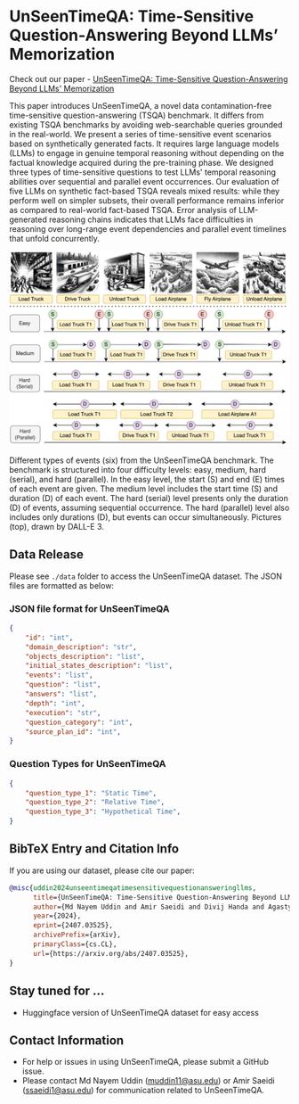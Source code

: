     

# UnSeenTimeQA: Time-Sensitive Question-Answering Beyond LLMs’ Memorization

Check out our paper - [UnSeenTimeQA: Time-Sensitive Question-Answering Beyond LLMs&#39; Memorization](https://arxiv.org/abs/2407.03525)

This paper introduces UnSeenTimeQA, a novel data contamination-free time-sensitive question-answering (TSQA) benchmark. It differs from existing TSQA benchmarks by avoiding web-searchable queries grounded in the real-world. We present a series of time-sensitive event scenarios based on synthetically generated facts. It requires large language models (LLMs) to engage in genuine temporal reasoning without depending on the factual knowledge acquired during the pre-training phase. We designed three types of time-sensitive questions to test LLMs' temporal reasoning abilities over sequential and parallel event occurrences. Our evaluation of five LLMs on synthetic fact-based TSQA reveals mixed results: while they perform well on simpler subsets, their overall performance remains inferior as compared to real-world fact-based TSQA. Error analysis of LLM-generated reasoning chains indicates that LLMs face difficulties in reasoning over long-range event dependencies and parallel event timelines that unfold concurrently.

<p align="center">
<img src="unseentimeqa.png" data-canonical-src="question_types.png"/>
</p>

Different types of events (six) from the UnSeenTimeQA benchmark. The benchmark is structured into
four difficulty levels: easy, medium, hard (serial), and hard (parallel). In the easy level, the start (S) and end (E)
times of each event are given. The medium level includes the start time (S) and duration (D) of each event. The hard
(serial) level presents only the duration (D) of events, assuming sequential occurrence. The hard (parallel) level also
includes only durations (D), but events can occur simultaneously. Pictures (top), drawn by DALL-E 3.

## Data Release

Please see `./data` folder to access the UnSeenTimeQA dataset. The JSON files are formatted as below:

### JSON file format for UnSeenTimeQA

```JSON
{
    "id": "int",
    "domain_description": "str",
    "objects_description": "list",   
    "initial_states_description": "list",   
    "events": "list",   
    "question": "list",   
    "answers": "list",   
    "depth": "int",   
    "execution": "str",   
    "question_category": "int",   
    "source_plan_id": "int",   
}
```

### Question Types for UnSeenTimeQA

```JSON
{
    "question_type_1": "Static Time",
    "question_type_2": "Relative Time",
    "question_type_3": "Hypothetical Time", 
}
```

## BibTeX Entry and Citation Info

If you are using our dataset, please cite our paper:

```bibtex
@misc{uddin2024unseentimeqatimesensitivequestionansweringllms,
      title={UnSeenTimeQA: Time-Sensitive Question-Answering Beyond LLMs' Memorization}, 
      author={Md Nayem Uddin and Amir Saeidi and Divij Handa and Agastya Seth and Tran Cao Son and Eduardo Blanco and Steven R. Corman and Chitta Baral},
      year={2024},
      eprint={2407.03525},
      archivePrefix={arXiv},
      primaryClass={cs.CL},
      url={https://arxiv.org/abs/2407.03525}, 
}
```

## Stay tuned for ...

- Huggingface version of UnSeenTimeQA dataset for easy access

## Contact Information

* For help or issues in using UnSeenTimeQA, please submit a GitHub issue.
* Please contact Md Nayem Uddin (muddin11@asu.edu) or Amir Saeidi (ssaeidi1@asu.edu) for communication related to UnSeenTimeQA.
